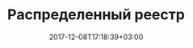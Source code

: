 ---
title: "Распределенный реестр"
date: 2017-12-08T17:18:39+03:00
tag: "wiki"
info:
    one: "разновидность хранилища данных"
    two: "Распределенный реестр (distributed ledger) — разновидность хранилища данных, в которой полные копии реестра хранятся у каждого пользователя и автоматически обновляются без централизованного управления. Внесение изменений в реестр обеспечивается алгоритмами консенсуса. Благодаря криптографическому шифрованию запись, внесенную в реестр, невозможно удалить или подделать. Самой популярной разновидностью распределенного реестра является блокчейн."
---